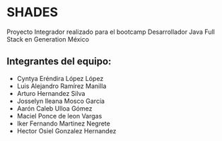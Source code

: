 # SHADES

Proyecto Integrador realizado para el bootcamp Desarrollador Java Full Stack en Generation México

## Integrantes del equipo:
- Cyntya Eréndira López López
- Luis Alejandro Ramírez Manilla
- Arturo Hernandez Silva
- Josselyn Ileana Mosco García
- Aarón Caleb Ulloa Gómez
- Maciel Ponce de leon Vargas
- Iker Fernando Martinez Negrete
- Hector Osiel Gonzalez Hernandez